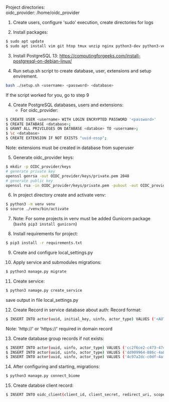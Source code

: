 Project directories:  
oidc_provider: /home/oidc_provider


1. Create users, configure 'sudo' execution, create directories for logs

2. Install packages:
```bash
$ sudo apt update
$ sudo apt install vim git htop tmux unzip nginx python3-dev python3-venv redis-server build-essential libgmp-dev libgmp3-dev libssl-dev libffi-dev libpq-dev libxml2-dev libxslt1-dev -y
```

3. Install PostgreSQL 13: https://computingforgeeks.com/install-postgresql-on-debian-linux/


4. Run setup.sh script to create database, user, extensions and setup envirement.
```bash
bash ./setup.sh <username> <password> <database>
```
If the script worked for you, go to step 9


4. Create PostgreSQL databases, users and extensions:
   - For oidc_provider:
```bash
$ CREATE USER <username> WITH LOGIN ENCRYPTED PASSWORD '<password>'
$ CREATE DATABASE <database>;
$ GRANT ALL PRIVILEGES ON DATABASE <databse> TO <username>;
$ \c <database>
$ CREATE EXTENSION IF NOT EXISTS "uuid-ossp";
```
  
Note: extensions must be created in database from superuser


5. Generate oidc_provider keys:
```bash
$ mkdir -p OIDC_provider/keys
# generate private key
openssl genrsa -out OIDC_provider/keys/private.pem 2048
# generate public key
openssl rsa -in OIDC_provider/keys/private.pem -pubout -out OIDC_provider/keys/public.pem
```


6. In project directory create and activate venv:
```bash
$ python3 -m venv venv
$ source ./venv/bin/activate
```

7. Note: For some projects in venv must be added Gunicorn package (```bash$ pip3 install gunicorn```)


8. Install requirements for project:
```bash
$ pip3 install -r requirements.txt
```

9. Create and configure local_settings.py


10. Apply service and submodules migrations:
```bash
$ python3 manage.py migrate
```


11. Create service:
```bash
$ python3 namage.py create_service
```
save output in file local_settings.py


12. Create Record in service database about auth:
Record format:
```bash
$ INSERT INTO actor(uuid, initial_key, uinfo, actor_type) VALUES ('<AUTH_UUID>', '<AUTH_PUBLIC_KEY>', '{"biom_name": "<BIOM_NAME>", "service_name": "<AUTH_NAME>", "service_domain": "http(s)://<AUTH_DOMAIN>"}'::jsonb, 'service');
```  
Note: 'http://' or 'https://' required in domain record


13. Create database group records if not exists:
```bash
$ INSERT INTO actor(uuid, uinfo, actor_type) VALUES ('cc2f6ce2-c473-4741-99f6-fd7aec45d073', '{"weight": 4294967298, "group_name": "ADMIN"}'::jsonb, 'group');
$ INSERT INTO actor(uuid, uinfo, actor_type) VALUES ('dd909964-086c-4a81-8daf-34037c0bf544', '{"weight": 4294967299, "group_name": "BAN"}'::jsonb, 'group');
$ INSERT INTO actor(uuid, uinfo, actor_type) VALUES ('4c97a2dc-c0df-4af0-a5c7-1753c46ca2e1', '{"weight": 0, "group_name": "DEFAULT"}'::jsonb, 'group');
```

14. After configuring and starting, migrations:
```bash
$ python3 manage.py connect_biome
```

15. Create databse client record:
```bash
$ INSERT INTO oidc_client(client_id, client_secret, redirect_uri, scope) VALUES ('<CLIENT_ID>', '<CLIENT_SECRET>', '<REDIRECT_URI>', '<SCOPE>');
```
